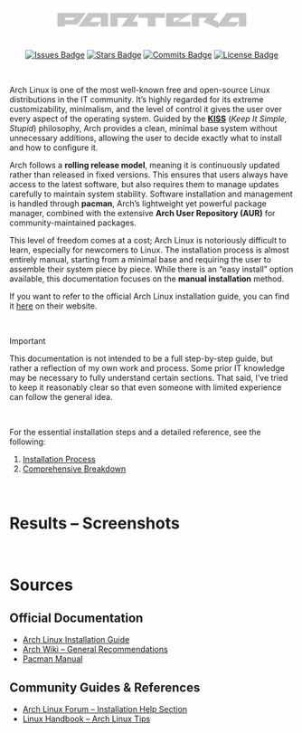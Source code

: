 <div align="center">
  <div style="text-align: center;">
    <picture>
      <source media="(prefers-color-scheme: dark)" srcset="assets/images/logos/pantera-1.4.png">
      <source media="(prefers-color-scheme: light)" srcset="assets/images/logos/pantera-1.3.png">
      <img src="assets/images/logos/pantera-1.4.png" alt="Logo of Pantera" width="350px">
    </picture>
  </div>

  <br>

  [![Issues Badge](https://img.shields.io/badge/ISSUES-0-Test?style=for-the-badge&logo=https%3A%2F%2Ficons8.com%2Ficon%2F83178%2Fimage-file&labelColor=%23333333&color=%23ba181b)](https://github.com/callme-pantera/CSL-prototype/issues)
  [![Stars Badge](https://img.shields.io/badge/STARS-1-Test?style=for-the-badge&logo=https%3A%2F%2Ficons8.com%2Ficon%2F83178%2Fimage-file&labelColor=%23333333&color=%23f6aa1c)](https://github.com/callme-pantera/CSL-prototype/stargazers)
  [![Commits Badge](https://img.shields.io/github/commit-activity/m/callme-pantera/CSL-prototype?style=for-the-badge&label=COMMITS&logo=https%3A%2F%2Ficons8.com%2Ficon%2F83178%2Fimage-file&labelColor=%23333333&color=%237678ED)](https://github.com/callme-pantera/CSL-prototype/commits/main/)
  [![License Badge](https://img.shields.io/badge/LICENSE-CC-Test?style=for-the-badge&logo=https%3A%2F%2Ficons8.com%2Ficon%2F83178%2Fimage-file&labelColor=%23333333&color=%234361ee)](LICENSE)
</div>

<br>

Arch Linux is one of the most well-known free and open-source Linux distributions in the IT community. It’s highly regarded for its extreme customizability, minimalism, and the level of control it gives the user over every aspect of the operating system. Guided by the [**KISS**](<comprehensive breakdown/KISS.md>) (*Keep It Simple, Stupid*) philosophy, Arch provides a clean, minimal base system without unnecessary additions, allowing the user to decide exactly what to install and how to configure it.<br>

Arch follows a **rolling release model**, meaning it is continuously updated rather than released in fixed versions. This ensures that users always have access to the latest software, but also requires them to manage updates carefully to maintain system stability. Software installation and management is handled through **pacman**, Arch’s lightweight yet powerful package manager, combined with the extensive **Arch User Repository (AUR)** for community-maintained packages.<br>

This level of freedom comes at a cost; Arch Linux is notoriously difficult to learn, especially for newcomers to Linux. The installation process is almost entirely manual, starting from a minimal base and requiring the user to assemble their system piece by piece. While there is an “easy install” option available, this documentation focuses on the **manual installation** method.<br>

If you want to refer to the official Arch Linux installation guide, you can find it [here](https://wiki.archlinux.org/title/Installation_guide) on their website.

<br>

> [!IMPORTANT]
> This documentation is not intended to be a full step-by-step guide, but rather a reflection of my own work and process. Some prior IT knowledge may be necessary to fully understand certain sections. That said, I’ve tried to keep it reasonably clear so that even someone with limited experience can follow the general idea.

<br>

For the essential installation steps and a detailed reference, see the following:

1. [Installation Process](Installation/README.md)
2. [Comprehensive Breakdown](<comprehensive breakdown>)

<br>

# Results – Screenshots

<br>

# Sources

## Official Documentation

- [Arch Linux Installation Guide](https://wiki.archlinux.org/title/Installation_guide)
- [Arch Wiki – General Recommendations](https://wiki.archlinux.org/title/General_recommendations)
- [Pacman Manual](https://man.archlinux.org/man/pacman.8)

## Community Guides & References

- [Arch Linux Forum – Installation Help Section](https://bbs.archlinux.org/)
- [Linux Handbook – Arch Linux Tips](https://linuxhandbook.com)

